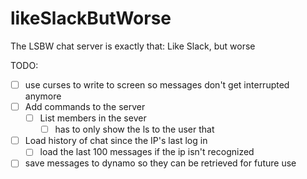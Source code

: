 # likeSlackButWorse
The LSBW chat server is exactly that: Like Slack, but worse

TODO:
- [ ] use curses  to write to screen so messages don't get interrupted anymore
- [ ] Add commands to the server
  - [ ] List members in the sever
    - [ ] has to only show the ls to the user that
- [ ] Load history of chat since the IP's last log in
  - [ ] load the last 100 messages if the ip isn't recognized
- [ ] save messages to dynamo so they can be retrieved for future use
